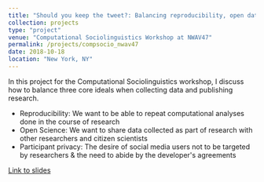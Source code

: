 ```yaml
---
title: "Should you keep the tweet?: Balancing reproducibility, open data and participant privacy"
collection: projects
type: "project"
venue: "Computational Sociolinguistics Workshop at NWAV47"
permalink: /projects/compsocio_nwav47
date: 2018-10-18
location: "New York, NY"
---
```


In this project for the Computational Sociolinguistics workshop, I discuss how to balance three core ideals when collecting data and publishing research. 

* Reproducibility: We want to be able to repeat computational analyses done in the course of research
* Open Science: We want to share data collected as part of research with other researchers and citizen scientists
* Participant privacy: The desire of social media users not to be targeted by researchers & the need to abide by the developer's agreements 

[Link to slides](http://www.rctatman.com/files/Tatman_2018_NWAV_ShouldYouKeepTheTweet.pdf) 
